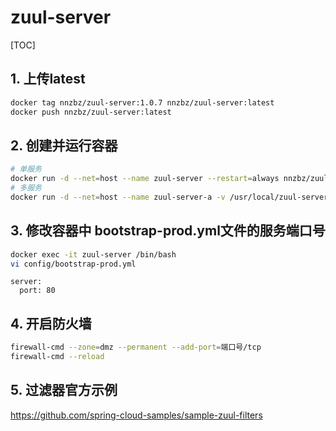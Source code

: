 # zuul-server

[TOC]

## 1. 上传latest

```sh
docker tag nnzbz/zuul-server:1.0.7 nnzbz/zuul-server:latest
docker push nnzbz/zuul-server:latest
```

## 2. 创建并运行容器

```sh
# 单服务
docker run -d --net=host --name zuul-server --restart=always nnzbz/zuul-server
# 多服务
docker run -d --net=host --name zuul-server-a -v /usr/local/zuul-server/a:/usr/local/myservice --restart=always nnzbz/zuul-server
```

## 3. 修改容器中 bootstrap-prod.yml文件的服务端口号

```sh
docker exec -it zuul-server /bin/bash
vi config/bootstrap-prod.yml
```

```text
server:
  port: 80
```

## 4. 开启防火墙

```sh
firewall-cmd --zone=dmz --permanent --add-port=端口号/tcp
firewall-cmd --reload
```

## 5. 过滤器官方示例

https://github.com/spring-cloud-samples/sample-zuul-filters